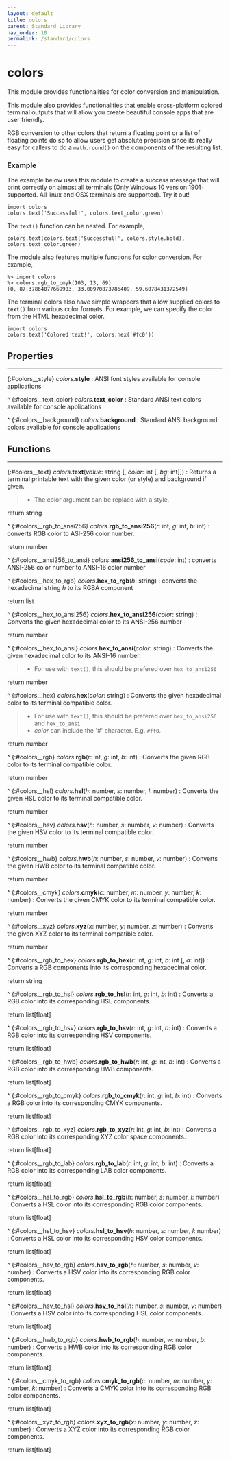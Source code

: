 ```yaml
---
layout: default
title: colors
parent: Standard Library
nav_order: 10
permalink: /standard/colors
---
```


# colors

This module provides functionalities for color conversion and manipulation.

This module also provides functionalities that enable cross-platform colored terminal outputs 
that will allow you create beautiful console apps that are user friendly.

RGB conversion to other colors that return a floating point or a list of floating points do so 
to allow users get absolute precision since its really easy for callers to do a `math.round()` 
on the components of the resulting list.

### Example

The example below uses this module to create a success message that will print correctly 
on almost all terminals (Only Windows 10 version 1901+ supported. All linux and OSX 
terminals are supported). Try it out!

```blade
import colors
colors.text('Successful!', colors.text_color.green)
```

The `text()` function can be nested. For example,

```blade
colors.text(colors.text('Successful!', colors.style.bold), colors.text_color.green)
```

The module also features multiple functions for color conversion. For example,

```blade-repl
%> import colors
%> colors.rgb_to_cmyk(103, 13, 69)
[0, 87.37864077669903, 33.00970873786409, 59.6078431372549]
```

The terminal colors also have simple wrappers that allow supplied colors to `text()` 
from various color formats. For example, we can specify the color from the HTML 
hexadecimal color.

```blade
import colors
colors.text('Colored text!', colors.hex('#fc0'))
```



<h2>Properties</h2><hr>

{:#colors__style} _colors._**style**
: ANSI font styles available for console applications


^
{:#colors__text_color} _colors._**text_color**
: Standard ANSI text colors available for console applications


^
{:#colors__background} _colors._**background**
: Standard ANSI background colors available for console applications




<h2>Functions</h2><hr>

{:#colors__text} _colors_.**text**(_value_: string [, _color_: int [, _bg_: int]])
: Returns a terminal printable text with the given color (or style) and background if given.
  > - The color argument can be replace with a style.
   <div class="cite"><span class="hint">return</span> <span>string</span></div>



^
{:#colors__rgb_to_ansi256} _colors_.**rgb_to_ansi256**(_r_: int, _g_: int, _b_: int)
: converts RGB color to ASI-256 color number.
   <div class="cite"><span class="hint">return</span> <span>number</span></div>



^
{:#colors__ansi256_to_ansi} _colors_.**ansi256_to_ansi**(_code_: int)
: converts ANSI-256 color number to ANSI-16 color number


^
{:#colors__hex_to_rgb} _colors_.**hex_to_rgb**(_h_: string)
: converts the hexadecimal string _h_ to its RGBA component
   <div class="cite"><span class="hint">return</span> <span>list</span></div>



^
{:#colors__hex_to_ansi256} _colors_.**hex_to_ansi256**(_color_: string)
: Converts the given hexadecimal color to its ANSI-256 number
   <div class="cite"><span class="hint">return</span> <span>number</span></div>



^
{:#colors__hex_to_ansi} _colors_.**hex_to_ansi**(_color_: string)
: Converts the given hexadecimal color to its ANSI-16 number.
  > - For use with `text()`, this should be prefered over `hex_to_ansi256`
   <div class="cite"><span class="hint">return</span> <span>number</span></div>



^
{:#colors__hex} _colors_.**hex**(_color_: string)
: Converts the given hexadecimal color to its terminal compatible color.
  > - For use with `text()`, this should be prefered over `hex_to_ansi256` and `hex_to_ansi`
  > - _color_ can include the '#' character. E.g. `#ff0`.
   <div class="cite"><span class="hint">return</span> <span>number</span></div>



^
{:#colors__rgb} _colors_.**rgb**(_r_: int, _g_: int, _b_: int)
: Converts the given RGB color to its terminal compatible color.
   <div class="cite"><span class="hint">return</span> <span>number</span></div>



^
{:#colors__hsl} _colors_.**hsl**(_h_: number, _s_: number, _l_: number)
: Converts the given HSL color to its terminal compatible color.
   <div class="cite"><span class="hint">return</span> <span>number</span></div>



^
{:#colors__hsv} _colors_.**hsv**(_h_: number, _s_: number, _v_: number)
: Converts the given HSV color to its terminal compatible color.
   <div class="cite"><span class="hint">return</span> <span>number</span></div>



^
{:#colors__hwb} _colors_.**hwb**(_h_: number, _s_: number, _v_: number)
: Converts the given HWB color to its terminal compatible color.
   <div class="cite"><span class="hint">return</span> <span>number</span></div>



^
{:#colors__cmyk} _colors_.**cmyk**(_c_: number, _m_: number, _y_: number, _k_: number)
: Converts the given CMYK color to its terminal compatible color.
   <div class="cite"><span class="hint">return</span> <span>number</span></div>



^
{:#colors__xyz} _colors_.**xyz**(_x_: number, _y_: number, _z_: number)
: Converts the given XYZ color to its terminal compatible color.
   <div class="cite"><span class="hint">return</span> <span>number</span></div>



^
{:#colors__rgb_to_hex} _colors_.**rgb_to_hex**(_r_: int, _g_: int, _b_: int [, _a_: int])
: Converts a RGB components into its corresponding hexadecimal color.
   <div class="cite"><span class="hint">return</span> <span>string</span></div>



^
{:#colors__rgb_to_hsl} _colors_.**rgb_to_hsl**(_r_: int, _g_: int, _b_: int)
: Converts a RGB color into its corresponding HSL components.
   <div class="cite"><span class="hint">return</span> <span>list[float]</span></div>



^
{:#colors__rgb_to_hsv} _colors_.**rgb_to_hsv**(_r_: int, _g_: int, _b_: int)
: Converts a RGB color into its corresponding HSV components.
   <div class="cite"><span class="hint">return</span> <span>list[float]</span></div>



^
{:#colors__rgb_to_hwb} _colors_.**rgb_to_hwb**(_r_: int, _g_: int, _b_: int)
: Converts a RGB color into its corresponding HWB components.
   <div class="cite"><span class="hint">return</span> <span>list[float]</span></div>



^
{:#colors__rgb_to_cmyk} _colors_.**rgb_to_cmyk**(_r_: int, _g_: int, _b_: int)
: Converts a RGB color into its corresponding CMYK components.
   <div class="cite"><span class="hint">return</span> <span>list[float]</span></div>



^
{:#colors__rgb_to_xyz} _colors_.**rgb_to_xyz**(_r_: int, _g_: int, _b_: int)
: Converts a RGB color into its corresponding XYZ color space components.
   <div class="cite"><span class="hint">return</span> <span>list[float]</span></div>



^
{:#colors__rgb_to_lab} _colors_.**rgb_to_lab**(_r_: int, _g_: int, _b_: int)
: Converts a RGB color into its corresponding LAB color components.
   <div class="cite"><span class="hint">return</span> <span>list[float]</span></div>



^
{:#colors__hsl_to_rgb} _colors_.**hsl_to_rgb**(_h_: number, _s_: number, _l_: number)
: Converts a HSL color into its corresponding RGB color components.
   <div class="cite"><span class="hint">return</span> <span>list[float]</span></div>



^
{:#colors__hsl_to_hsv} _colors_.**hsl_to_hsv**(_h_: number, _s_: number, _l_: number)
: Converts a HSL color into its corresponding HSV color components.
   <div class="cite"><span class="hint">return</span> <span>list[float]</span></div>



^
{:#colors__hsv_to_rgb} _colors_.**hsv_to_rgb**(_h_: number, _s_: number, _v_: number)
: Converts a HSV color into its corresponding RGB color components.
   <div class="cite"><span class="hint">return</span> <span>list[float]</span></div>



^
{:#colors__hsv_to_hsl} _colors_.**hsv_to_hsl**(_h_: number, _s_: number, _v_: number)
: Converts a HSV color into its corresponding HSL color components.
   <div class="cite"><span class="hint">return</span> <span>list[float]</span></div>



^
{:#colors__hwb_to_rgb} _colors_.**hwb_to_rgb**(_h_: number, _w_: number, _b_: number)
: Converts a HWB color into its corresponding RGB color components.
   <div class="cite"><span class="hint">return</span> <span>list[float]</span></div>



^
{:#colors__cmyk_to_rgb} _colors_.**cmyk_to_rgb**(_c_: number, _m_: number, _y_: number, _k_: number)
: Converts a CMYK color into its corresponding RGB color components.
   <div class="cite"><span class="hint">return</span> <span>list[float]</span></div>



^
{:#colors__xyz_to_rgb} _colors_.**xyz_to_rgb**(_x_: number, _y_: number, _z_: number)
: Converts a XYZ color into its corresponding RGB color components.
   <div class="cite"><span class="hint">return</span> <span>list[float]</span></div>



